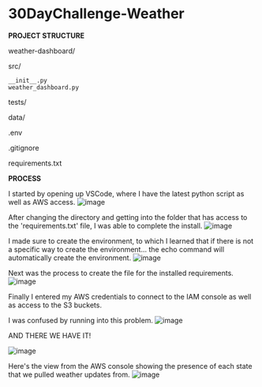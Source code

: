 # 30DayChallenge-Weather
**PROJECT STRUCTURE**

weather-dashboard/

  src/
  
    __init__.py
    weather_dashboard.py
    
  tests/
  
  data/
  
  .env
  
  .gitignore
  
  requirements.txt

**PROCESS**

I started by opening up VSCode, where I have the latest python script as well as AWS access. 
![image](https://github.com/user-attachments/assets/a19878fb-8c56-4a0c-b363-72452b0359c8)

After changing the directory and getting into the folder that has access to the 'requirements.txt' file, I was able to complete the install. 
![image](https://github.com/user-attachments/assets/af39f43c-86ca-4a59-96b9-859ce60b7a8e)

I made sure to create the environment, to which I learned that if there is not a specific way to create the environment... the echo command will automatically create the environment. 
![image](https://github.com/user-attachments/assets/887c3420-b445-4320-8919-fd5a78f49858)

Next was the process to create the file for the installed requirements. 
![image](https://github.com/user-attachments/assets/9d016711-3a7a-4baf-8099-631ea3a94101)

Finally I entered my AWS credentials to connect to the IAM console as well as access to the S3 buckets.

I was confused by running into this problem. 
![image](https://github.com/user-attachments/assets/7a5c2fe7-d1f7-4112-b24e-3d3f03eb2c7d)

AND THERE WE HAVE IT!

![image](https://github.com/user-attachments/assets/4ac723d0-4261-48f2-935f-be3dbc1accf7)

Here's the view from the AWS console showing the presence of each state that we pulled weather updates from. 
![image](https://github.com/user-attachments/assets/cceee123-3694-45f4-82b3-90316716354d)
